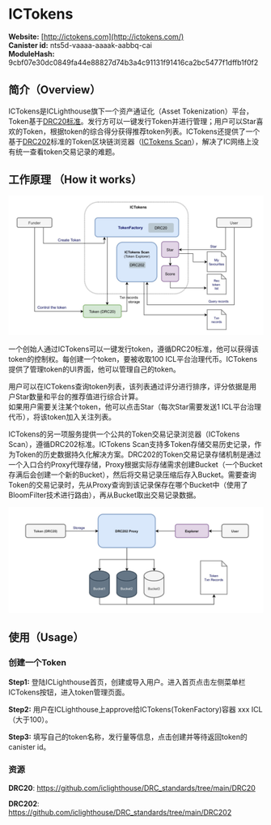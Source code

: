 # ICTokens

**Website:** [http://ictokens.com](http://ictokens.com/)  
**Canister id:**  nts5d-vaaaa-aaaak-aabbq-cai  
**ModuleHash:** 9cbf07e30dc0849fa44e88827d74b3a4c91131f91416ca2bc5477f1dffb1f0f2

## 简介（Overview）

ICTokens是ICLighthouse旗下一个资产通证化（Asset Tokenization）平台，Token基于[DRC20标准](https://github.com/iclighthouse/DRC_standards/tree/main/DRC20)。发行方可以一键发行Token并进行管理；用户可以Star喜欢的Token，根据token的综合得分获得推荐token列表。ICTokens还提供了一个基于[DRC202](https://github.com/iclighthouse/DRC_standards/tree/main/DRC202)标准的Token区块链浏览器（[ICTokens Scan](http://scan.ictokens.com)），解决了IC网络上没有统一查看token交易记录的难题。

## 工作原理 （How it works）

![image](ictokens.jpg)

一个创始人通过ICTokens可以一键发行token，遵循DRC20标准，他可以获得该token的控制权。每创建一个token，要被收取100 ICL平台治理代币。ICTokens提供了管理token的UI界面，他可以管理自己的token。

用户可以在ICTokens查询token列表，该列表通过评分进行排序，评分依据是用户Star数量和平台的推荐值进行综合计算。   
如果用户需要关注某个token，他可以点击Star（每次Star需要发送1 ICL平台治理代币），将该token加入关注列表。

ICTokens的另一项服务提供一个公共的Token交易记录浏览器（ICTokens Scan），遵循DRC202标准。ICTokens Scan支持多Token存储交易历史记录，作为Token的历史数据持久化解决方案。DRC202的Token交易记录存储机制是通过一个入口合约Proxy代理存储，Proxy根据实际存储需求创建Bucket（一个Bucket存满后会创建一个新的Bucket），然后将交易记录压缩后存入Bucket。需要查询Token的交易记录时，先从Proxy查询到该记录保存在哪个Bucket中（使用了BloomFilter技术进行路由），再从Bucket取出交易记录数据。

![image](drc202.jpg)

## 使用（Usage）

### 创建一个Token

**Step1:** 登陆ICLighthouse首页，创建或导入用户。进入首页点击左侧菜单栏ICTokens按钮，进入token管理页面。 

**Step2:** 用户在ICLighthouse上approve给ICTokens(TokenFactory)容器 xxx ICL（大于100）。

**Step3:** 填写自己的token名称，发行量等信息，点击创建并等待返回token的canister id。

### 资源

**DRC20**: https://github.com/iclighthouse/DRC_standards/tree/main/DRC20

**DRC202**: https://github.com/iclighthouse/DRC_standards/tree/main/DRC202

